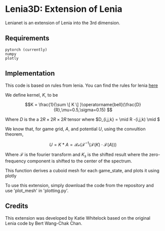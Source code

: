# **Lenia3D**: Extension of Lenia

Lenianet is an extension of Lenia into the 3rd dimension. 
## **Requirements**

    pytorch (currently)
    numpy
    plotly
    
## **Implementation**

This code is based on rules from lenia. You can find the rules for lenia [here](https://en.wikipedia.org/wiki/Lenia)


We define kernel, $K$, to be

$$K = \frac{1}{\sum \[ K \] }\operatorname{bell}(\frac{D}{R},\mu=0.5,\sigma=0.15) $$

Where $D$ is the a $2R \times 2R \times 2R$ tensor where $D_{i,j,k} = \mid R -(i,j,k) \mid $

We know that, for game grid, $A$, and potential $U$, using the convultion theorem,

$$U = K * A = \mathcal{Re}\left( \mathcal{F^{-1}} \left( \mathcal{F}(K) \cdot \mathcal{F}(A) \right) \right) $$

Where $\mathcal{F}$ is the fourier transform and $K_s$ is the shifted result where the zero-frequency component is shifted to the center of the spectrum.

This function derives a cuboid mesh for each game_state, and plots it using plotly

To use this extension, simply download the code from the repository and use 'plot_mesh' in 'plotting.py'. 
## **Credits**

This extension was developed by Katie Whitelock based on the original Lenia code by Bert Wang-Chak Chan.

